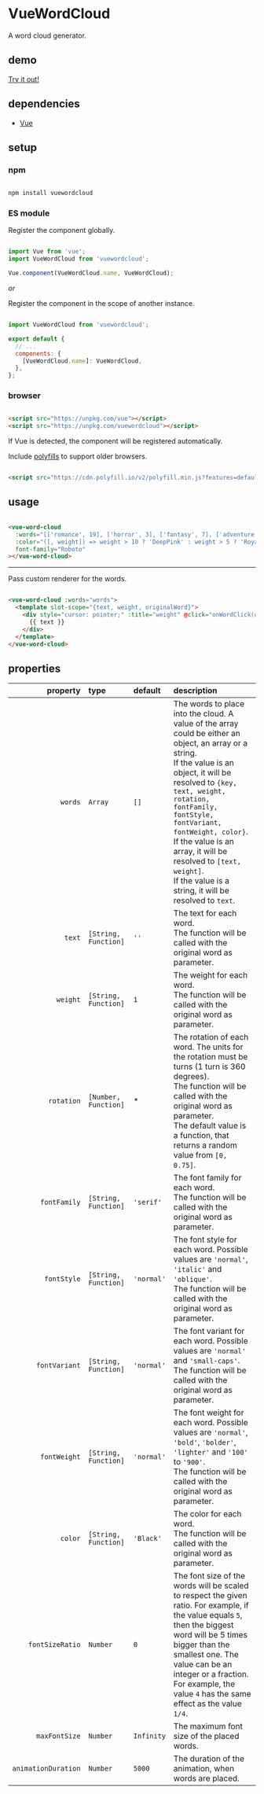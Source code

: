 # VueWordCloud

A word cloud generator.

## demo

[Try it out!](https://seregpie.github.io/VueWordCloud/)

## dependencies

- [Vue](https://github.com/vuejs/vue)

## setup

### npm

```sh

npm install vuewordcloud

```

### ES module

Register the component globally.

```js

import Vue from 'vue';
import VueWordCloud from 'vuewordcloud';

Vue.component(VueWordCloud.name, VueWordCloud);

```

*or*

Register the component in the scope of another instance.

```js

import VueWordCloud from 'vuewordcloud';

export default {
  // ...
  components: {
    [VueWordCloud.name]: VueWordCloud,
  },
};

```

### browser

```html

<script src="https://unpkg.com/vue"></script>
<script src="https://unpkg.com/vuewordcloud"></script>

```

If Vue is detected, the component will be registered automatically.

Include [polyfills](https://polyfill.io/) to support older browsers.

```html

<script src="https://cdn.polyfill.io/v2/polyfill.min.js?features=default,Object.entries,Object.values"></script>

```

## usage

```html

<vue-word-cloud
  :words="[['romance', 19], ['horror', 3], ['fantasy', 7], ['adventure', 3]]"
  :color="([, weight]) => weight > 10 ? 'DeepPink' : weight > 5 ? 'RoyalBlue' : 'Indigo'"
  font-family="Roboto"
></vue-word-cloud>

```

---

Pass custom renderer for the words.

```html

<vue-word-cloud :words="words">
  <template slot-scope="{text, weight, originalWord}">
    <div style="cursor: pointer;" :title="weight" @click="onWordClick(originalWord)">
      {{ text }}
    </div>
  </template>
</vue-word-cloud>

```

## properties

| property | type | default | description |
| ---: | :--- | :--- | :--- |
| `words` | `Array` | `[]` | The words to place into the cloud. A value of the array could be either an object, an array or a string.<br/>If the value is an object, it will be resolved to `{key, text, weight, rotation, fontFamily, fontStyle, fontVariant, fontWeight, color}`.<br/>If the value is an array, it will be resolved to `[text, weight]`.<br/>If the value is a string, it will be resolved to `text`. |
| `text` | `[String, Function]` | `''` | The text for each word.<br/>The function will be called with the original word as parameter. |
| `weight` | `[String, Function]` | `1` | The weight for each word.<br/>The function will be called with the original word as parameter. |
| `rotation` | `[Number, Function]` | * | The rotation of each word. The units for the rotation must be turns (1 turn is 360 degrees).<br/>The function will be called with the original word as parameter.<br/>The default value is a function, that returns a random value from `[0, 0.75]`. |
| `fontFamily` | `[String, Function]` | `'serif'` | The font family for each word.<br/>The function will be called with the original word as parameter. |
| `fontStyle` | `[String, Function]` | `'normal'` | The font style for each word. Possible values are `'normal'`, `'italic'` and `'oblique'`.<br/>The function will be called with the original word as parameter. |
| `fontVariant` | `[String, Function]` | `'normal'` | The font variant for each word. Possible values are `'normal'` and `'small-caps'`.<br/>The function will be called with the original word as parameter. |
| `fontWeight` | `[String, Function]` | `'normal'` | The font weight for each word. Possible values are `'normal'`, `'bold'`, `'bolder'`, `'lighter'` and `'100'` to `'900'`.<br/>The function will be called with the original word as parameter. |
| `color` | `[String, Function]` | `'Black'` | The color for each word.<br/>The function will be called with the original word as parameter. |
| `fontSizeRatio` | `Number` | `0` | The font size of the words will be scaled to respect the given ratio. For example, if the value equals `5`, then the biggest word will be 5 times bigger than the smallest one. The value can be an integer or a fraction. For example, the value `4` has the same effect as the value `1/4`. |
| `maxFontSize` | `Number` | `Infinity` | The maximum font size of the placed words. |
| `animationDuration` | `Number` | `5000` | The duration of the animation, when words are placed. |

